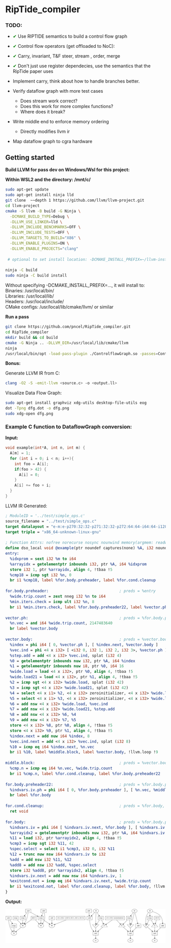 # RipTide_compiler

### TODO:

*  <span style="color:green;">&#10004;</span> Use RIPTIDE semantics to build a control flow graph
*  <span style="color:green;">&#10004;</span> Control flow operators (get offloaded to NoC):
*  <span style="color:green;">&#10004;</span> Carry, invariant, T&F steer, stream , order, merge
*  <span style="color:green;">&#10004;</span> Don't just use register dependecies, use the semantics that the RipTide paper uses

* Implement carry, think about how to handle branches better.
* Verify dataflow graph with more test cases
  * Does stream work correct?
  * Does this work for more complex functions?
  * Where does it break?
* Write middle end to enforce memory ordering
  * Directly modifies llvm ir
* Map dataflow graph to cgra hardware

## Getting started

**Build LLVM for pass dev on Windows/Wsl for this project:**  

__Within WSL2 and the directory: /mnt/c/__

```bash
sudo apt-get update
sudo apt-get install ninja lld
git clone  ~~depth 1 https://github.com/llvm/llvm-project.git
cd llvm-project
cmake -S llvm -B build -G Ninja \
  -DCMAKE_BUILD_TYPE=Debug \
  -DLLVM_USE_LINKER=lld \
  -DLLVM_INCLUDE_BENCHMARKS=OFF \
  -DLLVM_INCLUDE_TESTS=OFF \
  -DLLVM_TARGETS_TO_BUILD="X86" \
  -DLLVM_ENABLE_PLUGINS=ON \
  -DLLVM_ENABLE_PROJECTS="clang"

 # optional to set install location: -DCMAKE_INSTALL_PREFIX=~/llvm-install

ninja -C build
sudo ninja -C build install
```
Without specifying -DCMAKE_INSTALL_PREFIX=..., it will install to:  
Binaries: /usr/local/bin/  
Libraries: /usr/local/lib/  
Headers: /usr/local/include/  
CMake configs: /usr/local/lib/cmake/llvm/ or similar 

**Run a pass**
```bash
git clone https://github.com/pncel/RipTide_compiler.git
cd RipTide_compiler
mkdir build && cd build
cmake -G Ninja .. -DLLVM_DIR=/usr/local/lib/cmake/llvm
ninja
/usr/local/bin/opt -load-pass-plugin ./ControlflowGraph.so -passes=ControlflowGraph -disable-output ../test/test_cfg.ll
```

**Bonus:**

Generate LLVM IR from C:
```bash
clang -O2 -S -emit-llvm <source.c> -o <output.ll>
```

Visualize Data Flow Graph:
```bash
sudo apt-get install graphviz xdg-utils desktop-file-utils eog
dot -Tpng dfg.dot -o dfg.png
sudo xdg-open dfg.png
```

### Example C function to DataflowGraph conversion:

**Input:**

```C
void example(int*A, int n, int m) {
  A[m] = 1;
  for (int i = 0; i < n; i++){
    int foo = A[i];
    if(foo > 42) {
      A[i] = 0;
    }
    A[i] += foo + i;
  }
}
```

LLVM IR Generated:

```llvm
; ModuleID = '../test/simple_ops.c'
source_filename = "../test/simple_ops.c"
target datalayout = "e-m:e-p270:32:32-p271:32:32-p272:64:64-i64:64-i128:128-f80:128-n8:16:32:64-S128"
target triple = "x86_64-unknown-linux-gnu"

; Function Attrs: nofree norecurse nosync nounwind memory(argmem: readwrite) uwtable
define dso_local void @example(ptr noundef captures(none) %A, i32 noundef %n, i32 noundef %m) local_unnamed_addr #0 {
entry:
  %idxprom = sext i32 %m to i64
  %arrayidx = getelementptr inbounds i32, ptr %A, i64 %idxprom
  store i32 1, ptr %arrayidx, align 4, !tbaa !5
  %cmp18 = icmp sgt i32 %n, 0
  br i1 %cmp18, label %for.body.preheader, label %for.cond.cleanup

for.body.preheader:                               ; preds = %entry
  %wide.trip.count = zext nneg i32 %n to i64
  %min.iters.check = icmp ult i32 %n, 8
  br i1 %min.iters.check, label %for.body.preheader22, label %vector.ph

vector.ph:                                        ; preds = %for.body.preheader
  %n.vec = and i64 %wide.trip.count, 2147483640
  br label %vector.body

vector.body:                                      ; preds = %vector.body, %vector.ph
  %index = phi i64 [ 0, %vector.ph ], [ %index.next, %vector.body ]
  %vec.ind = phi <4 x i32> [ <i32 0, i32 1, i32 2, i32 3>, %vector.ph ], [ %vec.ind.next, %vector.body ]
  %step.add = add <4 x i32> %vec.ind, splat (i32 4)
  %0 = getelementptr inbounds nuw i32, ptr %A, i64 %index
  %1 = getelementptr inbounds nuw i8, ptr %0, i64 16
  %wide.load = load <4 x i32>, ptr %0, align 4, !tbaa !5
  %wide.load21 = load <4 x i32>, ptr %1, align 4, !tbaa !5
  %2 = icmp sgt <4 x i32> %wide.load, splat (i32 42)
  %3 = icmp sgt <4 x i32> %wide.load21, splat (i32 42)
  %4 = select <4 x i1> %2, <4 x i32> zeroinitializer, <4 x i32> %wide.load
  %5 = select <4 x i1> %3, <4 x i32> zeroinitializer, <4 x i32> %wide.load21
  %6 = add nsw <4 x i32> %wide.load, %vec.ind
  %7 = add nsw <4 x i32> %wide.load21, %step.add
  %8 = add nsw <4 x i32> %6, %4
  %9 = add nsw <4 x i32> %7, %5
  store <4 x i32> %8, ptr %0, align 4, !tbaa !5
  store <4 x i32> %9, ptr %1, align 4, !tbaa !5
  %index.next = add nuw i64 %index, 8
  %vec.ind.next = add <4 x i32> %vec.ind, splat (i32 8)
  %10 = icmp eq i64 %index.next, %n.vec
  br i1 %10, label %middle.block, label %vector.body, !llvm.loop !9

middle.block:                                     ; preds = %vector.body
  %cmp.n = icmp eq i64 %n.vec, %wide.trip.count
  br i1 %cmp.n, label %for.cond.cleanup, label %for.body.preheader22

for.body.preheader22:                             ; preds = %for.body.preheader, %middle.block
  %indvars.iv.ph = phi i64 [ 0, %for.body.preheader ], [ %n.vec, %middle.block ]
  br label %for.body

for.cond.cleanup:                                 ; preds = %for.body, %middle.block, %entry
  ret void

for.body:                                         ; preds = %for.body.preheader22, %for.body
  %indvars.iv = phi i64 [ %indvars.iv.next, %for.body ], [ %indvars.iv.ph, %for.body.preheader22 ]
  %arrayidx2 = getelementptr inbounds nuw i32, ptr %A, i64 %indvars.iv
  %11 = load i32, ptr %arrayidx2, align 4, !tbaa !5
  %cmp3 = icmp sgt i32 %11, 42
  %spec.select = select i1 %cmp3, i32 0, i32 %11
  %12 = trunc nuw nsw i64 %indvars.iv to i32
  %add = add nsw i32 %11, %12
  %add8 = add nsw i32 %add, %spec.select
  store i32 %add8, ptr %arrayidx2, align 4, !tbaa !5
  %indvars.iv.next = add nuw nsw i64 %indvars.iv, 1
  %exitcond.not = icmp eq i64 %indvars.iv.next, %wide.trip.count
  br i1 %exitcond.not, label %for.cond.cleanup, label %for.body, !llvm.loop !13
}
```

**Output:**

![Data flow graph](/dfg.png)
